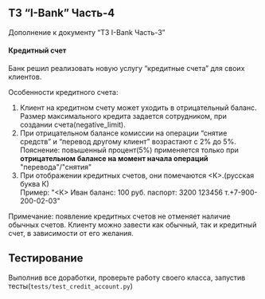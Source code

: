 ## ТЗ “I-Bank” Часть-4

Дополнение к документу “ТЗ I-Bank Часть-3”

#### Кредитный счет

Банк решил реализовать новую услугу “кредитные счета” для своих клиентов.

Особенности кредитного счета:

1. Клиент на кредитном счету может уходить в отрицательный баланс. Размер максимального кредита задается сотрудником, при создании счета(negative_limit).
1. При отрицательном балансе комиссии на операции “снятие средств” и “перевод другому клиент” возрастают с 2% до 5%. \
   Пояснение: повышенный процент(5%) применяется только при **отрицательном балансе на момент начала операций** "перевода"/"снятия"
1. При отображении кредитных счетов, они помечаются <К>.(русская буква К) \
Пример: "<К> Иван баланс: 100 руб. паспорт: 3200 123456 т.+7-900-200-02-03"

Примечание: появление кредитных счетов не отменяет наличие обычных счетов. Клиенту можно завести как обычный, 
так и кредитный счет, в зависимости от его желания.

## Тестирование

Выполнив все доработки, проверьте работу своего класса, запустив тесты(`tests/test_credit_account.py`)